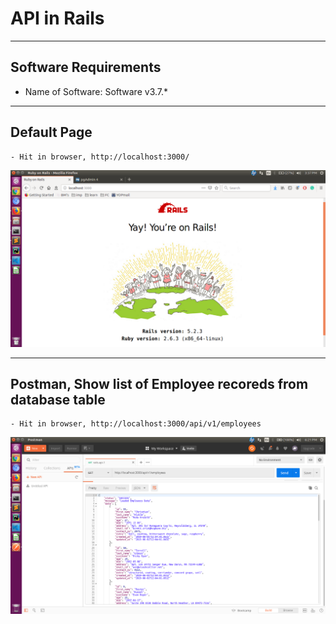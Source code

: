 # API in Rails

---
## Software Requirements
- Name of Software: Software v3.7.*


---
## Default Page
	- Hit in browser, http://localhost:3000/
<kbd><img src="/imgs-readme/Screenshot from 2019-08-01 15-37-35.png"></img></kbd>


---
## Postman, Show list of Employee recoreds from database table
	- Hit in browser, http://localhost:3000/api/v1/employees
<kbd><img src="/imgs-readme/Screenshot from 2019-08-01 18-21-18.png"></img></kbd>
